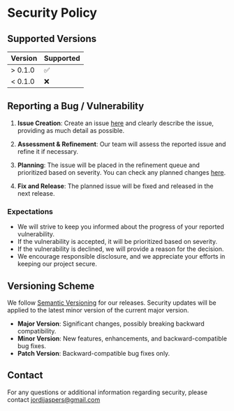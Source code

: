 # Security Policy

## Supported Versions

| Version | Supported |
|---------|-----------|
| > 0.1.0 | ✅         |
| < 0.1.0 | ❌         |

## Reporting a Bug / Vulnerability

1. **Issue Creation**: Create an issue [here](https://github.com/Jordi-Jaspers/issues) and clearly describe the issue, providing as much
   detail as possible.

2. **Assessment & Refinement**: Our team will assess the reported issue and refine it if necessary.

3. **Planning**: The issue will be placed in the refinement queue and prioritized based on severity. You can check any planned
   changes [here](https://github.com/users/Jordi-Jaspers/projects/2/views/2).

3. **Fix and Release**: The planned issue will be fixed and released in the next release.

### Expectations

- We will strive to keep you informed about the progress of your reported vulnerability.
- If the vulnerability is accepted, it will be prioritized based on severity.
- If the vulnerability is declined, we will provide a reason for the decision.
- We encourage responsible disclosure, and we appreciate your efforts in keeping our project secure.

## Versioning Scheme

We follow [Semantic Versioning](https://semver.org/) for our releases. Security updates will be applied to the latest minor version of the
current major version.

- **Major Version**: Significant changes, possibly breaking backward compatibility.
- **Minor Version**: New features, enhancements, and backward-compatible bug fixes.
- **Patch Version**: Backward-compatible bug fixes only.

## Contact

For any questions or additional information regarding security, please contact jordijaspers@gmail.com

